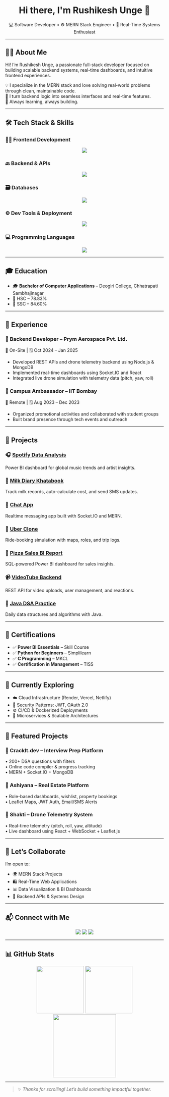 <h1 align="center">Hi there, I'm Rushikesh Unge 👋</h1>
<p align="center">
  💻 Software Developer • ⚙️ MERN Stack Engineer • 🚀 Real-Time Systems Enthusiast
</p>

---

## 👨‍💻 About Me

Hi! I’m Rushikesh Unge, a passionate full-stack developer focused on building scalable backend systems, real-time dashboards, and intuitive frontend experiences.

💡 I specialize in the MERN stack and love solving real-world problems through clean, maintainable code.  
🎯 I turn backend logic into seamless interfaces and real-time features.  
💬 Always learning, always building.

---

## 🛠 Tech Stack & Skills

### 👩‍💻 Frontend Development
<p align="center">
  <img src="https://skillicons.dev/icons?i=html,css,js,react,redux,nextjs,tailwind,bootstrap,figma" />
</p>

### 🔙 Backend & APIs
<p align="center">
  <img src="https://skillicons.dev/icons?i=nodejs,express,jwt" />
</p>

### 🗃️ Databases
<p align="center">
  <img src="https://skillicons.dev/icons?i=mongodb,mysql,sqlite" />
</p>

### ⚙️ Dev Tools & Deployment
<p align="center">
  <img src="https://skillicons.dev/icons?i=git,github,docker,vercel,netlify,vscode,linux" />
</p>

### 💻 Programming Languages
<p align="center">
  <img src="https://skillicons.dev/icons?i=c,cpp,java,python" />
</p>

---

## 🎓 Education

- 🎓 **Bachelor of Computer Applications** – Deogiri College, Chhatrapati Sambhajinagar  
- 🧠 HSC – 78.83%  
- 📘 SSC – 84.60%

---

## 💼 Experience

### 🔧 Backend Developer – Prym Aerospace Pvt. Ltd.
📍 On-Site | 🗓️ Oct 2024 – Jan 2025  
- Developed REST APIs and drone telemetry backend using Node.js & MongoDB  
- Implemented real-time dashboards using Socket.IO and React  
- Integrated live drone simulation with telemetry data (pitch, yaw, roll)

### 📢 Campus Ambassador – IIT Bombay
📍 Remote | 🗓️ Aug 2023 – Dec 2023  
- Organized promotional activities and collaborated with student groups  
- Built brand presence through tech events and outreach

---

## 🚀 Projects

### 🎧 [Spotify Data Analysis](https://github.com/Rushi-Unge/Spotify-Data-Analysis-)
Power BI dashboard for global music trends and artist insights.

### 📒 [Milk Diary Khatabook](https://github.com/Rushi-Unge/Milk-diary-khatabook)
Track milk records, auto-calculate cost, and send SMS updates.

### 💬 [Chat App](https://github.com/Rushi-Unge/OctanetTask2)
Realtime messaging app built with Socket.IO and MERN.

### 🚖 [Uber Clone](https://github.com/Rushi-Unge/Uber-Clone)
Ride-booking simulation with maps, roles, and trip logs.

### 🍕 [Pizza Sales BI Report](https://github.com/Rushi-Unge/Python-Analysis)
SQL-powered Power BI dashboard for sales insights.

### 📹 [VideoTube Backend](https://github.com/Rushi-Unge/VideoTube-Only-Backend)
REST API for video uploads, user management, and reactions.

### 🧠 [Java DSA Practice](https://github.com/Rushi-Unge/Java-DSA)
Daily data structures and algorithms with Java.

---

## 📜 Certifications

- ✅ **Power BI Essentials** – Skill Course  
- ✅ **Python for Beginners** – Simplilearn  
- ✅ **C Programming** – MKCL  
- ✅ **Certification in Management** – TISS  

---

## 🌱 Currently Exploring

- ☁️ Cloud Infrastructure (Render, Vercel, Netlify)  
- 🔐 Security Patterns: JWT, OAuth 2.0  
- ⚙️ CI/CD & Dockerized Deployments  
- 🔁 Microservices & Scalable Architectures  

---

## 🌟 Featured Projects

### 🧠 CrackIt.dev – Interview Prep Platform  
• 200+ DSA questions with filters  
• Online code compiler & progress tracking  
• MERN + Socket.IO + MongoDB

### 🏡 Ashiyana – Real Estate Platform  
• Role-based dashboards, wishlist, property bookings  
• Leaflet Maps, JWT Auth, Email/SMS Alerts

### 🚁 Shakti – Drone Telemetry System  
• Real-time telemetry (pitch, roll, yaw, altitude)  
• Live dashboard using React + WebSocket + Leaflet.js

---

## 🤝 Let’s Collaborate

I’m open to:

- 🌍 MERN Stack Projects  
- 🛍️ Real-Time Web Applications  
- 📊 Data Visualization & BI Dashboards  
- 🔧 Backend APIs & Systems Design  

---

## 📬 Connect with Me

<p align="center">
  <a href="mailto:rushikeshunge@gmail.com"><img src="https://img.shields.io/badge/Gmail-D14836?style=for-the-badge&logo=gmail&logoColor=white" /></a>
  <a href="https://www.linkedin.com/in/rushi-unge/"><img src="https://img.shields.io/badge/LinkedIn-0A66C2?style=for-the-badge&logo=linkedin&logoColor=white" /></a>
  <a href="https://github.com/Rushi-Unge"><img src="https://img.shields.io/badge/GitHub-181717?style=for-the-badge&logo=github&logoColor=white" /></a>
</p>

---

## 📊 GitHub Stats

<p align="center">
  <img src="https://github-readme-stats.vercel.app/api?username=Rushi-Unge&show_icons=true&theme=tokyonight" height="150" />
  <img src="https://streak-stats.demolab.com?user=Rushi-Unge&theme=tokyonight" height="150" />
  <img src="https://github-readme-activity-graph.vercel.app/graph?username=Rushi-Unge&theme=react-dark" height="200" />
</p>

---

> ✨ *Thanks for scrolling! Let’s build something impactful together.*

